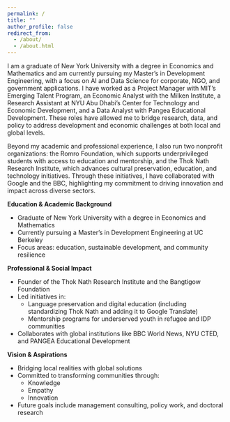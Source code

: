 ```yaml
---
permalink: /
title: ""
author_profile: false
redirect_from: 
  - /about/
  - /about.html
---
```


I am a graduate of New York University with a degree in Economics and Mathematics and am currently pursuing my Master’s in Development Engineering, with a focus on AI and Data Science for corporate, NGO, and government applications. I have worked as a Project Manager with MIT’s Emerging Talent Program, an Economic Analyst with the Milken Institute, a Research Assistant at NYU Abu Dhabi’s Center for Technology and Economic Development, and a Data Analyst with Pangea Educational Development. These roles have allowed me to bridge research, data, and policy to address development and economic challenges at both local and global levels.

Beyond my academic and professional experience, I also run two nonprofit organizations: the Romro Foundation, which supports underprivileged students with access to education and mentorship, and the Thok Nath Research Institute, which advances cultural preservation, education, and technology initiatives. Through these initiatives, I have collaborated with Google and the BBC, highlighting my commitment to driving innovation and impact across diverse sectors.


**Education & Academic Background**
- Graduate of New York University with a degree in Economics and Mathematics
- Currently pursuing a Master’s in Development Engineering at UC Berkeley
- Focus areas: education, sustainable development, and community resilience

**Professional & Social Impact**
- Founder of the Thok Nath Research Institute and the Bangtigow Foundation
- Led initiatives in:
  - Language preservation and digital education (including standardizing Thok Nath and adding it to Google Translate)
  - Mentorship programs for underserved youth in refugee and IDP communities
- Collaborates with global institutions like BBC World News, NYU CTED, and PANGEA Educational Development

**Vision & Aspirations**
- Bridging local realities with global solutions
- Committed to transforming communities through:
  - Knowledge
  - Empathy
  - Innovation
- Future goals include management consulting, policy work, and doctoral research


